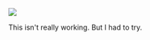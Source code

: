 ![](https://db-feed.s3.amazonaws.com/legacy/Screen_Shot_2017-05-05_at_5_55_44_PM-1494021375472.png)

This isn't really working. But I had to try.
